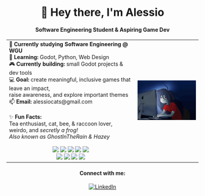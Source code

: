 <h1 align="center">👋 Hey there, I'm Alessio</h1>
<h4 align="center">Software Engineering Student & Aspiring Game Dev</h4>

<div align="center">
  <table>
    <tr>
      <td>
        🦉 <b>Currently studying Software Engineering @ WGU</b><br>
        🌱 <b>Learning:</b> Godot, Python, Web Design<br>
        🎮 <b>Currently building:</b> small Godot projects & dev tools<br>
        💻 <b>Goal:</b> create meaningful, inclusive games that leave an impact,<br>raise awareness, and explore important themes<br>
        📫 <b>Email:</b> alessiocats@gmail.com<br><br>
        ✨ <b>Fun Facts:</b><br>
        Tea enthusiast, cat, bee, & raccoon lover,<br>weirdo, and <i>secretly a frog!</i><br>
        <i>Also known as GhostInTheRain & Hazey</i><br><br>
        <div align="center">
          <img src="https://img.shields.io/badge/Godot-%23FFFFFF.svg?logo=godot-engine"/>
          <img src="https://img.shields.io/badge/Ren'Py-FF7F7F?logo=Renpy&logoColor=fff"/>
          <img src="https://img.shields.io/badge/GameMaker-000?logo=gamemaker&logoColor=fff"/>
          <img src="https://img.shields.io/badge/Python-3776AB?logo=python&logoColor=fff"/>
          <img src="https://img.shields.io/badge/Lua-%232C2D72.svg?logo=lua&logoColor=white"/>
          <br>
          <img src="https://img.shields.io/badge/HTML-%23E34F26.svg?logo=html5&logoColor=white"/>
          <img src="https://img.shields.io/badge/CSS-639?logo=css&logoColor=fff"/>
          <img src="https://custom-icon-badges.demolab.com/badge/C%23-%23239120.svg?logo=cshrp&logoColor=white"/>
          <img src="https://img.shields.io/badge/Notion-000?logo=notion&logoColor=fff"/>
        </div>
      </td>
      <td>
        <img src="marcy_pc.gif" alt="Description" width="250"/>
      </td>
    </tr>
  </table>

  <h4>Connect with me:</h4>
  <a href="https://linkedin.com/in/alessiocs" target="_blank">
    <img src="https://raw.githubusercontent.com/rahuldkjain/github-profile-readme-generator/master/src/images/icons/Social/linked-in-alt.svg" alt="LinkedIn" height="30" width="40"/>
  </a>
</div>
